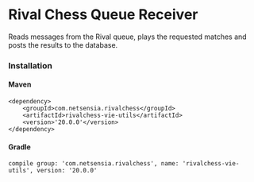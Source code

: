 Rival Chess Queue Receiver
==========================

Reads messages from the Rival queue, plays the requested matches and posts the results to the database.

### Installation

#### Maven

    <dependency>
        <groupId>com.netsensia.rivalchess</groupId>
        <artifactId>rivalchess-vie-utils</artifactId>
        <version>'20.0.0'</version>
    </dependency>
    
#### Gradle

    compile group: 'com.netsensia.rivalchess', name: 'rivalchess-vie-utils', version: '20.0.0'


